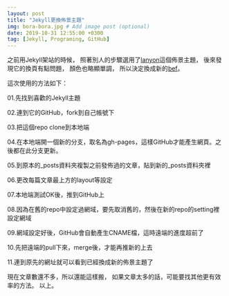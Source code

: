 ```yaml
---
layout: post
title: "Jekyll更換佈景主題"
img: bora-bora.jpg # Add image post (optional)
date: 2019-10-31 12:55:00 +0300
tag: [Jekyll, Programing, GitHub]
---
```

之前用Jekyll架站的時候，
照著別人的步驟選用了[lanyon](https://github.com/poole/lanyon)這個佈景主題，
後來發現它的換頁有點問題，
顏色也略顯單調，
所以決定換成新的[bef](https://github.com/artemsheludko/bef)。

這次使用的方法如下：

01.先找到喜歡的Jekyll主題

02.連到它的GitHub，fork到自己帳號下

03.把這個repo clone到本地端

04.在本地端開一個新的分支，取名為gh-pages，這樣GitHub才能產生網頁。之後都在此分支更新。

05.到原本的_posts資料夾複製之前發佈過的文章，貼到新的_posts資料夾裡

06.更改每篇文章最上方的layout等設定

07.本地端測試OK後，推到GitHub上

08.因為在舊的repo中設定過網域，要先取消舊的，然後在新的repo的setting裡設定網域

09.網域設定好後，GitHub會自動產生CNAME檔，這時遠端的進度超前了

10.先把遠端的pull下來，merge後，才能再推新的上去

11.連到原先的網址就可以看到已經換成新的佈景主題了

現在文章數還不多，所以還能這樣搬，
如果文章太多的話，可能要找其他更有效率的方法。
以上。
